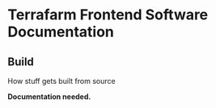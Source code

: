 # Terrafarm Frontend Software Documentation

## Build

How stuff gets built from source

**Documentation needed.**
